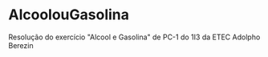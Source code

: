 # AlcoolouGasolina
Resolução do exercício "Alcool e Gasolina" de PC-1 do 1I3 da ETEC Adolpho Berezin
